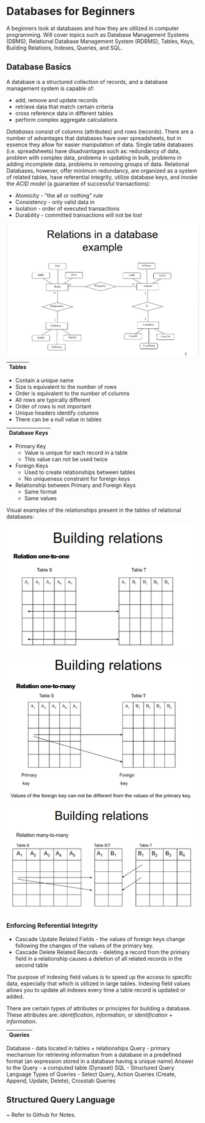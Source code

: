 # Databases for Beginners 
A beginners look at databases and how they are utilized in computer programming. Will cover topics such as Database Management Systems (DBMS), Relational Database Management System (RDBMS), Tables, Keys, Building Relations, Indexes, Queries, and SQL. 

## Database Basics 
A database is a structured collection of records, and a database management system is capable of: 
* add, remove and update records 
* retrieve data that match certain criteria 
* cross reference data in different tables 
* perform complex aggregate calculations 

_Databases_ consist of columns (attributes) and rows (records). There are a number of advantages that databases have over spreadsheets, but in essence they allow for easier manipulation of data. Single table databases (i.e. spreadsheets) have disadvantages such as: redundancy of data, problem with complex data, problems in updating in bulk, problems in adding incomplete data, problems in removing groups of data. Relational Databases, however, offer minimum redundancy, are organized as a system of related tables, have referential integrity, utilize database keys, and invoke the _ACID model_ (a guarantee of successful transactions): 
* Atomicity - "the all or nothing" rule 
* Consistency - only valid data in
* Isolation - order of executed transactions
* Durability - committed transactions will not be lost

![Diagram 1](https://raw.githubusercontent.com/Jzbonner/SQLDatabaseProgramming/gh-pages/DatabasesForBeginners/img-media/DBFB%20Diagram%201.png) 

Tables | 
--- | 
* Contain a unique name 
* Size is equivalent to the number of rows 
* Order is equivalent to the number of columns 
* All rows are typically different 
* Order of rows is not important 
* Unique headers identify columns 
* There can be a null value in tables 

Database Keys |
--- | 
* Primary Key 
    * Value is unique for each record in a table 
    * This value can not be used twice 
* Foreign Keys 
    * Used to create relationships between tables 
    * No uniqueness constraint for foreign keys 
* Relationship between Primary and Foreign Keys 
    * Same format 
    * Same values 

Visual examples of the relationships present in the tables of relational databases: 

![Diagram 2](https://raw.githubusercontent.com/Jzbonner/SQLDatabaseProgramming/gh-pages/DatabasesForBeginners/img-media/DBFB%20Diagram%202.png)
![Diagram 3](https://raw.githubusercontent.com/Jzbonner/SQLDatabaseProgramming/gh-pages/DatabasesForBeginners/img-media/DBFB%20Diagram%203.png)
![Diagram 4](https://raw.githubusercontent.com/Jzbonner/SQLDatabaseProgramming/gh-pages/DatabasesForBeginners/img-media/DBFB%20Diagram%204.png)

### Enforcing Referential Integrity 
* Cascade Update Related Fields - the values of foreign keys change following the changes of the values of the primary key. 
* Cascade Delete Related Records - deleting a record from the primary field in a relationship causes a deletion of all related records in the second table 

The purpose of indexing field values is to speed up the access to specific data, especially that which is utilized in large tables. Indexing field values allows you to update all indexes every time a table record is updated or added. 

There are certain types of attributes or principles for building a database. These attributes are: _identification_, _information_, or _identification + information_. 

Queries | 
--- | 
Database - data located in tables + relationships 
Query - primary mechanism for retrieving information from a database in a predefined format (an expression stored in a database having a unique name)
Answer to the Query - a computed table (Dynaset)
SQL - Structured Query Language 
Types of Queries - Select Query, Action Queries (Create, Append, Update, Delete), Crosstab Queries 

## Structured Query Language 
~ Refer to Github for Notes. 